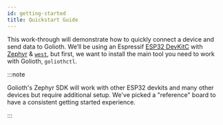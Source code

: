 ```yaml
---
id: getting-started
title: Quickstart Guide
---
```


This work-through will demonstrate how to quickly connect a device and send data to Golioth. We’ll be using an Espressif [ESP32 DevKitC](https://docs.espressif.com/projects/esp-idf/en/latest/esp32/hw-reference/esp32/get-started-devkitc.html) with [Zephyr](https://www.zephyrproject.org) & [`west`](https://docs.zephyrproject.org/latest/guides/west/index.html), but first, we want to install the main tool you need to work with Golioth, `goliothctl`.

:::note

Golioth's Zephyr SDK will work with other ESP32 devkits and many other devices but require additional setup. We've picked a "reference" board to have a consistent getting started experience.

:::
